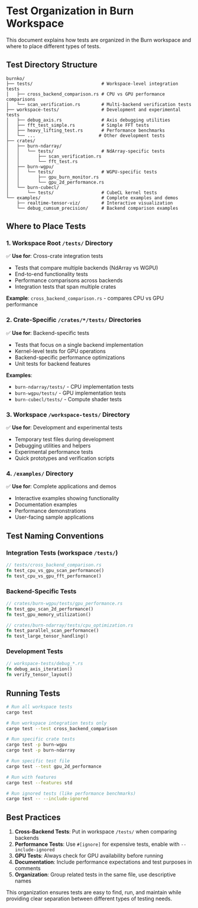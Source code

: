 # Test Organization in Burn Workspace

This document explains how tests are organized in the Burn workspace and where to place different types of tests.

## Test Directory Structure

```
burnko/
├── tests/                          # Workspace-level integration tests
│   ├── cross_backend_comparison.rs # CPU vs GPU performance comparisons
│   └── scan_verification.rs        # Multi-backend verification tests
├── workspace-tests/                # Development and experimental tests
│   ├── debug_axis.rs               # Axis debugging utilities
│   ├── fft_test_simple.rs          # Simple FFT tests
│   ├── heavy_lifting_test.rs       # Performance benchmarks
│   └── ...                        # Other development tests
├── crates/
│   ├── burn-ndarray/
│   │   └── tests/                  # NdArray-specific tests
│   │       ├── scan_verification.rs
│   │       └── fft_test.rs
│   ├── burn-wgpu/
│   │   └── tests/                  # WGPU-specific tests
│   │       ├── gpu_burn_monitor.rs
│   │       └── gpu_2d_performance.rs
│   └── burn-cubecl/
│       └── tests/                  # CubeCL kernel tests
└── examples/                       # Complete examples and demos
    ├── realtime-tensor-viz/        # Interactive visualization
    └── debug_cumsum_precision/     # Backend comparison examples
```

## Where to Place Tests

### 1. Workspace Root `/tests/` Directory
✅ **Use for**: Cross-crate integration tests
- Tests that compare multiple backends (NdArray vs WGPU)
- End-to-end functionality tests
- Performance comparisons across backends
- Integration tests that span multiple crates

**Example**: `cross_backend_comparison.rs` - compares CPU vs GPU performance

### 2. Crate-Specific `/crates/*/tests/` Directories  
✅ **Use for**: Backend-specific tests
- Tests that focus on a single backend implementation
- Kernel-level tests for GPU operations
- Backend-specific performance optimizations
- Unit tests for backend features

**Examples**: 
- `burn-ndarray/tests/` - CPU implementation tests
- `burn-wgpu/tests/` - GPU implementation tests
- `burn-cubecl/tests/` - Compute shader tests

### 3. Workspace `/workspace-tests/` Directory
✅ **Use for**: Development and experimental tests
- Temporary test files during development
- Debugging utilities and helpers
- Experimental performance tests
- Quick prototypes and verification scripts

### 4. `/examples/` Directory
✅ **Use for**: Complete applications and demos
- Interactive examples showing functionality
- Documentation examples
- Performance demonstrations
- User-facing sample applications

## Test Naming Conventions

### Integration Tests (workspace `/tests/`)
```rust
// tests/cross_backend_comparison.rs
fn test_cpu_vs_gpu_scan_performance()
fn test_cpu_vs_gpu_fft_performance()
```

### Backend-Specific Tests  
```rust
// crates/burn-wgpu/tests/gpu_performance.rs
fn test_gpu_scan_2d_performance()
fn test_gpu_memory_utilization()

// crates/burn-ndarray/tests/cpu_optimization.rs  
fn test_parallel_scan_performance()
fn test_large_tensor_handling()
```

### Development Tests
```rust
// workspace-tests/debug_*.rs
fn debug_axis_iteration()
fn verify_tensor_layout()
```

## Running Tests

```bash
# Run all workspace tests
cargo test

# Run workspace integration tests only
cargo test --test cross_backend_comparison

# Run specific crate tests
cargo test -p burn-wgpu
cargo test -p burn-ndarray

# Run specific test file
cargo test --test gpu_2d_performance

# Run with features
cargo test --features std

# Run ignored tests (like performance benchmarks)
cargo test -- --include-ignored
```

## Best Practices

1. **Cross-Backend Tests**: Put in workspace `/tests/` when comparing backends
2. **Performance Tests**: Use `#[ignore]` for expensive tests, enable with `--include-ignored`
3. **GPU Tests**: Always check for GPU availability before running
4. **Documentation**: Include performance expectations and test purposes in comments
5. **Organization**: Group related tests in the same file, use descriptive names

This organization ensures tests are easy to find, run, and maintain while providing clear separation between different types of testing needs.
